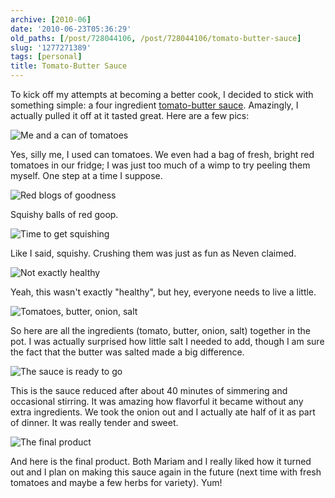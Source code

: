 ```yaml
---
archive: [2010-06]
date: '2010-06-23T05:36:29'
old_paths: [/post/728044106, /post/728044106/tomato-butter-sauce]
slug: '1277271389'
tags: [personal]
title: Tomato-Butter Sauce
---
```


To kick off my attempts at becoming a better cook, I decided to stick with
something simple: a four ingredient [tomato-butter sauce][1]. Amazingly,
I actually pulled it off at it tasted great.  Here are a few pics:

![Me and a can of tomatoes][2]

Yes, silly me, I used can tomatoes. We even had a bag of fresh, bright red
tomatoes in our fridge; I was just too much of a wimp to try peeling them
myself.  One step at a time I suppose.

![Red blogs of goodness][3]

Squishy balls of red goop.

![Time to get squishing][4]

Like I said, squishy.  Crushing them was just as fun as Neven claimed.

![Not exactly healthy][5]

Yeah, this wasn't exactly "healthy", but hey, everyone needs to live
a little.

![Tomatoes, butter, onion, salt][6]

So here are all the ingredients (tomato, butter, onion, salt) together in
the pot.  I was actually surprised how little salt I needed to add, though
I am sure the fact that the butter was salted made a big difference.

![The sauce is ready to go][7]

This is the sauce reduced after about 40 minutes of simmering and
occasional stirring.  It was amazing how flavorful it became without any
extra ingredients.  We took the onion out and I actually ate half of it as
part of dinner. It was really tender and sweet.

![The final product][8]

And here is the final product.  Both Mariam and I really liked how it
turned out and I plan on making this sauce again in the future (next time
with fresh tomatoes and maybe a few herbs for variety).  Yum!

[1]: http://saltandfat.com/post/361814241/tomato-butter-sauce
[2]: 1.jpg
[3]: 2.jpg
[4]: 3.jpg
[5]: 4.jpg
[6]: 5.jpg
[7]: 6.jpg
[8]: 7.jpg

